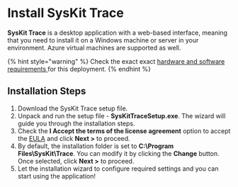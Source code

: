 # Install SysKit Trace

**SysKit Trace** is a desktop application with a web-based interface, meaning that you need to install it on a Windows machine or server in your environment. Azure virtual machines are supported as well.

{% hint style="warning" %}
Check the exact exact [hardware and software requirements ](../requirements.md)for this deployment.
{% endhint %}

## Installation Steps

1. Download the SysKit Trace setup file.
2. Unpack and run the setup file - **SysKitTraceSetup.exe**. The wizard will guide you through the installation steps.
3. Check the **I Accept the terms of the license agreement** option to accept the [EULA](https://www.syskit.com/eula/) and click **Next &gt;** to proceed.
4. By default, the installation folder is set to **C:\Program Files\SysKit\Trace**. You can modify it by clicking the **Change** button. Once selected, click **Next &gt;** to proceed. 
5. Let the installation wizard to configure required settings and you can start using the application!

